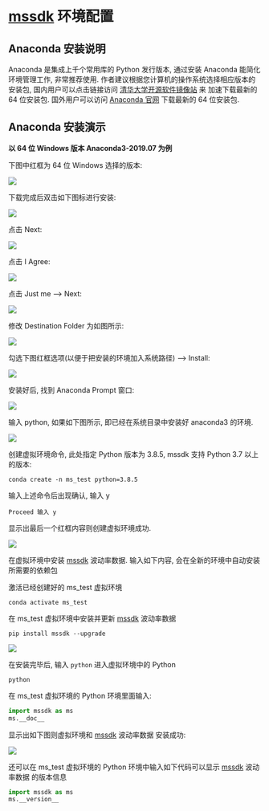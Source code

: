 # [mssdk](https://github.com/cdmaxsmart/mssdk) 环境配置

## Anaconda 安装说明

Anaconda 是集成上千个常用库的 Python 发行版本, 通过安装 Anaconda 能简化环境管理工作, 非常推荐使用. 
作者建议根据您计算机的操作系统选择相应版本的安装包, 国内用户可以点击链接访问 [清华大学开源软件镜像站](https://mirrors.tuna.tsinghua.edu.cn/anaconda/archive/) 来
加速下载最新的 64 位安装包.
国外用户可以访问 [Anaconda 官网](https://www.anaconda.com/products/individual) 下载最新的 64 位安装包.

## Anaconda 安装演示

**以 64 位 Windows 版本 Anaconda3-2019.07 为例**

下图中红框为 64 位 Windows 选择的版本:

![](https://jfds-1252952517.cos.ap-chengdu.myqcloud.com/mssdk/readme/anaconda/anaconda_download.png)

下载完成后双击如下图标进行安装:

![](https://jfds-1252952517.cos.ap-chengdu.myqcloud.com/mssdk/readme/anaconda/anaconda_icon.png)

点击 Next:

![](https://jfds-1252952517.cos.ap-chengdu.myqcloud.com/mssdk/readme/anaconda/anaconda_install_1.png)

点击 I Agree:

![](https://jfds-1252952517.cos.ap-chengdu.myqcloud.com/mssdk/readme/anaconda/anaconda_install_2.png)

点击 Just me --> Next:

![](https://jfds-1252952517.cos.ap-chengdu.myqcloud.com/mssdk/readme/anaconda/anaconda_install_3.png)

修改 Destination Folder 为如图所示:

![](https://jfds-1252952517.cos.ap-chengdu.myqcloud.com/mssdk/readme/anaconda/anaconda_install_4.png)

勾选下图红框选项(以便于把安装的环境加入系统路径) --> Install:

![](https://jfds-1252952517.cos.ap-chengdu.myqcloud.com/mssdk/readme/anaconda/anaconda_install_5.png)

安装好后, 找到 Anaconda Prompt 窗口:

![](https://jfds-1252952517.cos.ap-chengdu.myqcloud.com/mssdk/readme/anaconda/virtual_env/anaconda_prompt.png)

输入 python, 如果如下图所示, 即已经在系统目录中安装好 anaconda3 的环境. 

![](https://jfds-1252952517.cos.ap-chengdu.myqcloud.com/mssdk/readme/anaconda/virtual_env/anaconda_prompt_1.png)

创建虚拟环境命令, 此处指定 Python 版本为 3.8.5, mssdk 支持 Python 3.7 以上的版本:

```
conda create -n ms_test python=3.8.5
```

输入上述命令后出现确认, 输入 y

```
Proceed 输入 y
```

显示出最后一个红框内容则创建虚拟环境成功.

![](https://jfds-1252952517.cos.ap-chengdu.myqcloud.com/mssdk/readme/anaconda/virtual_env/anaconda_prompt_2.png)

在虚拟环境中安装 [mssdk](https://github.com/cdmaxsmart/mssdk) 波动率数据. 输入如下内容, 会在全新的环境中自动安装所需要的依赖包

激活已经创建好的 ms_test 虚拟环境

```
conda activate ms_test
```

在 ms_test 虚拟环境中安装并更新 [mssdk](https://github.com/cdmaxsmart/mssdk) 波动率数据

```
pip install mssdk --upgrade
```

![](https://jfds-1252952517.cos.ap-chengdu.myqcloud.com/mssdk/readme/anaconda/virtual_env/anaconda_prompt_3.png)

在安装完毕后, 输入 `python` 进入虚拟环境中的 Python

```
python
```

在 ms_test 虚拟环境的 Python 环境里面输入:

```python
import mssdk as ms
ms.__doc__
```

显示出如下图则虚拟环境和 [mssdk](https://github.com/cdmaxsmart/mssdk) 波动率数据 安装成功:

![](https://jfds-1252952517.cos.ap-chengdu.myqcloud.com/mssdk/readme/anaconda/virtual_env/anaconda_prompt_4.png)

还可以在 ms_test 虚拟环境的 Python 环境中输入如下代码可以显示 [mssdk](https://github.com/cdmaxsmart/mssdk) 波动率数据 的版本信息

```python
import mssdk as ms
ms.__version__
```